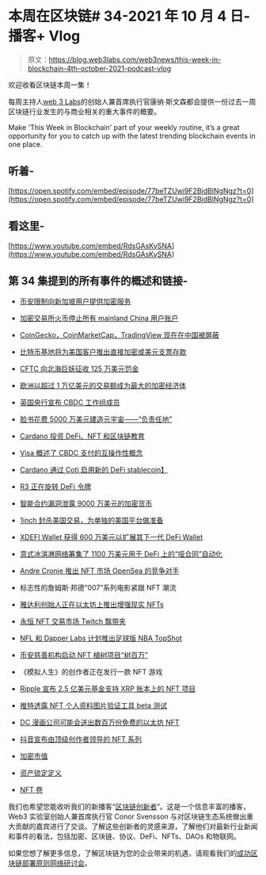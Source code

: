 # 本周在区块链# 34-2021 年 10 月 4 日-播客+ Vlog

> 原文：<https://blog.web3labs.com/web3news/this-week-in-blockchain-4th-october-2021-podcast-vlog>

欢迎收看区块链本周一集！

每周主持人[](https://twitter.com/conors10%E2%80%8B%E2%80%8B)[web 3 Labs](https://www.web3labs.com/)的创始人兼首席执行官康纳·斯文森都会提供一份过去一周区块链行业发生的与商业相关的重大事件的概要。

Make 'This Week in Blockchain' part of your weekly routine, it’s a great opportunity for you to catch up with the latest trending blockchain events in one place.

## 听着-

[https://open.spotify.com/embed/episode/77beTZUwi9F2BidBlNgNgz?t=0](https://open.spotify.com/embed/episode/77beTZUwi9F2BidBlNgNgz?t=0)

## 看这里-

[https://www.youtube.com/embed/RdsGAsKySNA](https://www.youtube.com/embed/RdsGAsKySNA)

## 第 34 集提到的所有事件的概述和链接-

*   [币安限制向新加坡用户提供加密服务](https://www.theblockcrypto.com/linked/118730/binance-singapore-restrict-offerings-main-platform)

*   [加密交易所火币停止所有 mainland China 用户账户](https://www.theblockcrypto.com/post/118711/crypto-exchange-huobi-cease-all-mainland-china-user-accounts)

*   [CoinGecko，CoinMarketCap，TradingView 现在在中国被屏蔽](https://www.theblockcrypto.com/linked/118878/coingecko-coinmarketcap-blocked-china-internet-firewall)

*   [比特币基地将为美国客户推出直接加密或美元支票存款](https://finbold.com/coinbase-to-launch-direct-crypto-or-usd-paycheck-deposits-for-u-s-customers/)

*   [CFTC 向北海巨妖征收 125 万美元罚金](https://www.theblockcrypto.com/linked/118961/cftc-levies-1-25-million-penalty-against-kraken-and-commissioner-stump-weighs-in-on-settlement)

*   [欧洲以超过 1 万亿美元的交易额成为最大的加密经济体](https://cointelegraph.com/news/europe-becomes-largest-crypto-economy-with-over-1t-in-transactions-chainalysis)

*   [英国央行宣布 CBDC 工作组成员](https://www.theblockcrypto.com/linked/119000/bank-of-england-announces-members-of-cbdc-working-groups-including-paypal-monzo-and-more)

*   [脸书花费 5000 万美元建造元宇宙——“负责任地”](https://decrypt.co/82044/facebook-50-million-build-metaverse-responsibly)

*   [Cardano 投资 DeFi、NFT 和区块链教育](https://coinjournal.net/news/cardano-invests-100m-in-nft-defi-and-blockchain-education/)

*   [Visa 概述了 CBDC 支付的互操作性概念](https://www.theblockcrypto.com/post/119117/visa-universal-payment-channel-interoperability-cbdc)

*   [Cardano 通过 Coti 启用新的 DeFi stablecoin】](https://cointelegraph.com/news/cardano-to-enable-new-defi-stablecoin-with-coti)

*   [R3 正在旋转 DeFi 令牌](https://www.coindesk.com/business/2021/09/29/r3-once-bankings-blockchain-bet-is-spinning-up-a-defi-token/)

*   [智能合约漏洞泄露 9000 万美元的加密货币](https://www.theregister.com/2021/10/01/compound_crypto_bug/)

*   [1inch 封杀美国交易，为单独的美国平台做准备](https://www.theblockcrypto.com/linked/119055/dex-aggregator-1inch-blocks-out-us-trades-in-preparation-for-separate-american-platform)

*   [XDEFI Wallet 获得 600 万美元以扩展其下一代 DeFi Wallet](https://www.coinspeaker.com/xdefi-secures-6-million-scale-defi-wallet/)

*   [意式冰淇淋网络筹集了 1100 万美元用于 DeFi 上的“哑合同”自动化](https://decrypt.co/82244/gelato-network-11m-automate-dumb-contracts-defi)

*   [Andre Cronje 推出 NFT 市场 OpenSea 的竞争对手](https://decrypt.co/81886/andre-cronje-launches-rival-to-nft-marketplace-opensea)

*   标志性的詹姆斯·邦德“007”系列电影紧跟 NFT 潮流

*   [雅达利创始人正在以太坊上推出增强现实 NFTs](https://decrypt.co/82027/atari-founder-augmented-reality-nfts-ethereum)

*   [永恒 NFT 交易市场 Twitch 飘带夹](https://techcrunch.com/2021/09/28/mark-cuban-and-coinbase-back-eternal-an-nft-marketplace-for-trading-twitch-streamer-clips/)

*   [NFL 和 Dapper Labs 计划推出足球版 NBA TopShot](https://www.theblockcrypto.com/linked/118953/nfl-and-dapper-labs-plan-to-launch-an-american-football-focused-nft-market-report)

*   [币安慈善机构启动 NFT 植树项目“树百万”](https://dailyhodl.com/2021/09/28/binance-charity-launches-nft-tree-planting-project-tree-millions-to-plant-10-million-trees-worldwide/)

*   《模拟人生》的创作者正在发行一款 NFT 游戏

*   [Ripple 宣布 2.5 亿美元基金支持 XRP 账本上的 NFT 项目](https://www.theblockcrypto.com/linked/118981/ripple-creator-fund-250-million-fund-nft-xrp-ledger)

*   [推特透露 NFT 个人资料图片验证工具 beta 测试](https://www.theblockcrypto.com/linked/119057/twitter-exec-reveals-test-footage-of-verification-tools-for-nft-profile-pictures)

*   [DC 漫画公司可能会送出数百万份免费的以太坊 NFT](https://decrypt.co/82134/dc-giving-away-millions-free-comic-book-nfts-ethereum)

*   [抖音宣布由顶级创作者领导的 NFT 系列](https://www.theblockcrypto.com/linked/119181/tiktok-announces-nft-collection-led-by-top-creators)

*   [加密市值](https://coinmarketcap.com/charts/)

*   [资产锁定定义](https://defipulse.com/)

*   [NFT 卷](https://nonfungible.com/market/history)

我们也希望您能收听我们的新播客“[区块链创新者](https://podcast.web3labs.com/)”。这是一个信息丰富的播客，Web3 实验室创始人兼首席执行官 Conor Svensson 与对区块链生态系统做出重大贡献的嘉宾进行了交谈。了解这些创新者的灵感来源，了解他们对最新行业新闻和事件的看法，包括加密、区块链、协议、DeFi、NFTs、DAOs 和物联网。

如果您想了解更多信息，了解区块链为您的企业带来的机遇，请观看我们的[成功区块链部署原则网络研讨会](https://www.web3labs.com/principles-webinar)。